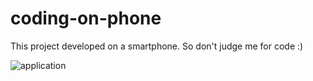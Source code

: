 # coding-on-phone
This project developed on a smartphone. So don't judge me for code :)

![application](https://user-images.githubusercontent.com/24523985/147755489-faeaf15a-94a5-4041-9c3d-521741ceb678.gif)
